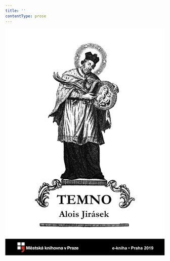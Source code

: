 ```yaml
---
title: ''
contentType: prose
---
```


<section>

![obalka_temno.jpg](./resources/obalka_temno_fmt.jpeg)

</section>

